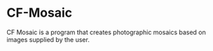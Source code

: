 # CF-Mosaic
CF Mosaic is a program that creates photographic mosaics based on images supplied by the user.
